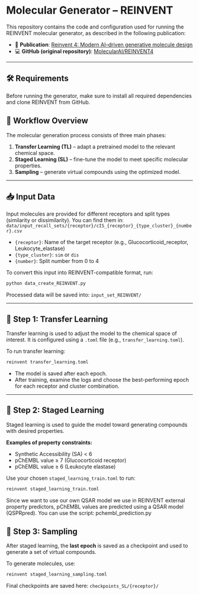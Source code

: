# Molecular Generator – REINVENT

This repository contains the code and configuration used for running the REINVENT molecular generator, as described in the following publication:

- 📄 **Publication**: [Reinvent 4: Modern AI–driven generative molecule design](https://jcheminf.biomedcentral.com/articles/10.1186/s13321-024-00812-5)  
- 💻 **GitHub (original repository)**: [MolecularAI/REINVENT4](https://github.com/MolecularAI/REINVENT4/tree/main)

---

## 🛠️ Requirements

Before running the generator, make sure to install all required dependencies and clone REINVENT from GitHub.


## 🧪 Workflow Overview

The molecular generation process consists of three main phases:

1. **Transfer Learning (TL)** – adapt a pretrained model to the relevant chemical space.
2. **Staged Learning (SL)** – fine-tune the model to meet specific molecular properties.
3. **Sampling** – generate virtual compounds using the optimized model.

---

## 📥 Input Data

Input molecules are provided for different receptors and split types (similarity or dissimilarity). You can find them in: `data/input_recall_sets/{receptor}/cIS_{receptor}_{type_cluster}_{number}.csv`


- `{receptor}`: Name of the target receptor (e.g., Glucocorticoid_receptor, Leukocyte_elastase)
- `{type_cluster}`: `sim` or `dis`
- `{number}`: Split number from 0 to 4

To convert this input into REINVENT-compatible format, run:

```bash
python data_create_REINVENT.py
```
Processed data will be saved into: `input_set_REINVENT/`

---
## 🔁 Step 1: Transfer Learning

Transfer learning is used to adjust the model to the chemical space of interest. It is configured using a `.toml` file (e.g., `transfer_learning.toml`).

To run transfer learning:

```bash
reinvent transfer_learning.toml
```

- The model is saved after each epoch.
- After training, examine the logs and choose the best-performing epoch for each receptor and cluster combination.
---

## 🧠 Step 2: Staged Learning

Staged learning is used to guide the model toward generating compounds with desired properties.

**Examples of property constraints:**

- Synthetic Accessibility (SA) < 6
- pChEMBL value ≥ 7 (Glucocorticoid receptor)
- pChEMBL value ≥ 6 (Leukocyte elastase)

Use your chosen `staged_learning_train.toml` to run:

```bash
reinvent staged_learning_train.toml
```

Since we want to use our own QSAR model we use in REINVENT external property predictors, pChEMBL values are predicted using a QSAR model (QSPRpred). You can use the script: pchembl_prediction.py

## 🌱 Step 3: Sampling

After staged learning, the **last epoch** is saved as a checkpoint and used to generate a set of virtual compounds.

To generate molecules, use:

```bash
reinvent staged_learning_sampling.toml
```

Final checkpoints are saved here: `checkpoints_SL/{receptor}/`

